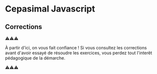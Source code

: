 # Cepasimal Javascript

## Corrections

⚠⚠⚠

À partir d'ici, on vous fait confiance !
Si vous consultez les corrections avant d'avoir essayé de résoudre les exercices,
vous perdez tout l'interêt pédagogique de la démarche.

⚠⚠⚠
